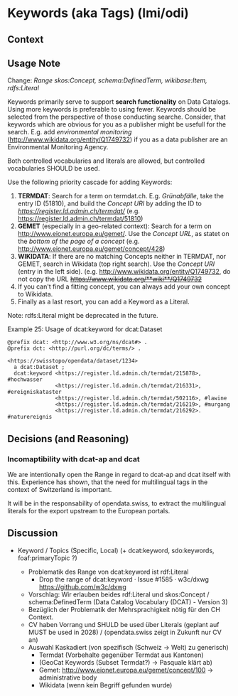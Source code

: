 # Keywords (aka Tags) (lmi/odi)

## Context

## Usage Note

Change: *Range	skos:Concept, schema:DefinedTerm, wikibase:Item, rdfs:Literal*

Keywords primarily serve to support **search functionality** on Data Catalogs. Using more keywords is preferable to using fewer. Keywords should be selected from the perspective of those conducting searche. Consider, that keywords which are obvious for you as a publisher might be usefull for the search. E.g. add *environmental monitoring* (http://www.wikidata.org/entity/Q1749732) if you as a data publisher are an Environmental Monitoring Agency.

Both controlled vocabularies and literals are allowed, but controlled vocabularies SHOULD be used.

Use the following priority cascade for adding Keywords:
  1. **TERMDAT**: Search for a term on termdat.ch. E.g. *Grünabfälle*, take the entry ID (51810), and build the *Concept URI* by adding the ID to *https://register.ld.admin.ch/termdat/* (e.g. https://register.ld.admin.ch/termdat/51810)
  2. **GEMET** (especially in a geo-related context): Search for a term on http://www.eionet.europa.eu/gemet/. Use the *Concept URL*, as statet on the *bottom of the page of a concept* (e.g. http://www.eionet.europa.eu/gemet/concept/428)
  3. **WIKIDATA**: If there are no matching Concepts neither in TERMDAT, nor GEMET, search in Wikidata (top right search). Use the *Concept URI* (entry in the left side). (e.g. http://www.wikidata.org/entity/Q1749732, do not copy the URL <s>https://www.wikidata.org/**wiki**/Q1749732</s>
  4. If you can't find a fitting concept, you can always add your own concept to Wikidata.
  5. Finally as a last resort, you can add a Keyword as a Literal. 

Note: rdfs:Literal might be deprecated in the future.

Example 25: Usage of dcat:keyword for dcat:Dataset
```
@prefix dcat: <http://www.w3.org/ns/dcat#> .
@prefix dct: <http://purl.org/dc/terms/> .

<https://swisstopo/opendata/dataset/1234>
  a dcat:Dataset ;
  dcat:keyword <https://register.ld.admin.ch/termdat/215878>, #hochwasser
               <https://register.ld.admin.ch/termdat/216331>, #ereigniskataster
               <https://register.ld.admin.ch/termdat/502116>, #lawine
               <https://register.ld.admin.ch/termdat/216219>, #murgang
               <https://register.ld.admin.ch/termdat/216292>. #naturereignis
```

## Decisions (and Reasoning)

### Incomaptibility with dcat-ap and dcat
We are intentionally open the Range in regard to dcat-ap and dcat itself with this. Experience has shown, that the need for multilingual tags in the context of Switzerland is important.

It will be in the responsability of opendata.swiss, to extract the multilingual literals for the export upstream to the European portals.


## Discussion



* Keyword / Topics (Specific, Local) (+ dcat:keyword, sdo:keywords, foaf:primaryTopic ?)

  * Problematik des Range von dcat:keyword ist rdf:Literal
       * Drop the range of dcat:keyword · Issue #1585 · w3c/dxwg https://github.com/w3c/dxwg
  * Vorschlag: Wir erlauben beides rdf:Literal und skos:Concept / schema:DefinedTerm (Data Catalog Vocabulary (DCAT) - Version 3)
  * Bezüglich der Problematik der Mehrsprachigkeit nötig für den CH Context.
  * CV haben Vorrang und SHULD be used über Literals (geplant auf MUST be used in 2028) / (opendata.swiss zeigt in Zukunft nur CV an)
  * Auswahl Kaskadiert (von spezifisch (Schweiz -> Welt) zu generisch)
    * Termdat (Vorbehalte gegenüber Termdat aus Kantonen)
    * (GeoCat Keywords (Subset Termdat?) -> Pasquale klärt ab)
    * Gemet: http://www.eionet.europa.eu/gemet/concept/100 -> administrative body
    * Wikidata (wenn kein Begriff gefunden wurde)
  
